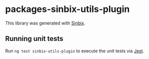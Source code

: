 # packages-sinbix-utils-plugin

This library was generated with [Sinbix](https://sinbix.dev).

## Running unit tests

Run `ng test sinbix-utils-plugin` to execute the unit tests via [Jest](https://jestjs.io).
